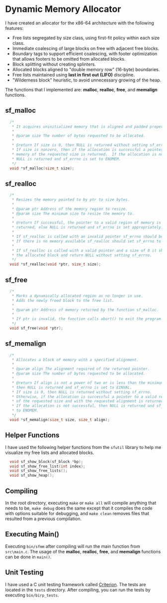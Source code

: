 # Dynamic Memory Allocator
I have created an allocator for the x86-64 architecture with the following features:

- Free lists segregated by size class, using first-fit policy within each size class.
- Immediate coalescing of large blocks on free with adjacent free blocks.
- Boundary tags to support efficient coalescing, with footer optimization that allows footers to be omitted from allocated blocks.
- Block splitting without creating splinters.
- Allocated blocks aligned to "double memory row" (16-byte) boundaries.
- Free lists maintained using **last in first out (LIFO)** discipline.
- "Wilderness block" heuristic, to avoid unnecessary growing of the heap.

The functions that I implemented are: **malloc**, **realloc**, **free**, and **memalign** functions.

## sf_malloc
```c
  /*
   * It acquires uninitialized memory that is aligned and padded properly for the underlying system.
   *
   * @param size The number of bytes requested to be allocated.
   *
   * @return If size is 0, then NULL is returned without setting sf_errno.
   * If size is nonzero, then if the allocation is successful a pointer to a valid region of
   * memory of the requested size is returned.  If the allocation is not successful, then
   * NULL is returned and sf_errno is set to ENOMEM.
   */
  void *sf_malloc(size_t size);
```

## sf_realloc
```c
  /*
   * Resizes the memory pointed to by ptr to size bytes.
   *
   * @param ptr Address of the memory region to resize.
   * @param size The minimum size to resize the memory to.
   *
   * @return If successful, the pointer to a valid region of memory is
   * returned, else NULL is returned and sf_errno is set appropriately.
   *
   * If sf_realloc is called with an invalid pointer sf_errno should be set to EINVAL.
   * If there is no memory available sf_realloc should set sf_errno to ENOMEM.
   *
   * If sf_realloc is called with a valid pointer and a size of 0 it should free
   * the allocated block and return NULL without setting sf_errno.
   */
  void *sf_realloc(void *ptr, size_t size);
```

## sf_free
```c
  /*
   * Marks a dynamically allocated region as no longer in use.
   * Adds the newly freed block to the free list.
   *
   * @param ptr Address of memory returned by the function sf_malloc.
   *
   * If ptr is invalid, the function calls abort() to exit the program.
   */
  void sf_free(void *ptr);
```

## sf_memalign
```c
  /*
   * Allocates a block of memory with a specified alignment.
   *
   * @param align The alignment required of the returned pointer.
   * @param size The number of bytes requested to be allocated.
   *
   * @return If align is not a power of two or is less than the minimum block size,
   * then NULL is returned and sf_errno is set to EINVAL.
   * If size is 0, then NULL is returned without setting sf_errno.
   * Otherwise, if the allocation is successful a pointer to a valid region of memory
   * of the requested size and with the requested alignment is returned.
   * If the allocation is not successful, then NULL is returned and sf_errno is set
   * to ENOMEM.
   */
  void *sf_memalign(size_t size, size_t align);
```

## Helper Functions

I have used the following helper functions from the `sfutil` library to help me visualize my
free lists and allocated blocks.

```c
  void sf_show_block(sf_block *bp);
  void sf_show_free_list(int index);
  void sf_show_free_lists();
  void sf_show_heap();
```

## Compiling

In the root directory, executing `make` or `make all` will compile
anything that needs to be, `make debug` does the same except that it compiles the code
with options suitable for debugging, and `make clean` removes files that resulted from
a previous compilation.

## Executing Main()

Executing `bin/sfmm` after compiling will run the main function from `src\main.c`. The usage of the **malloc**, **realloc**,
**free**, and **memalign** functions can be done in  `main()`.

## Unit Testing

I have used a C unit testing framework called [Criterion](https://github.com/Snaipe/Criterion).
The tests are located in the `tests` directory. After compiling, you can run the tests by executing `bin/birp_tests`. 
